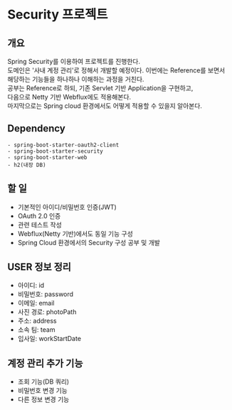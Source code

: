# Security 프로젝트

## 개요
Spring Security를 이용하여 프로젝트를 진행한다.  
도메인은 '사내 계정 관리'로 정해서 개발할 예정이다.
이번에는 Reference를 보면서 해당하는 기능들을 하나하나 이해하는 과정을 거친다.  
공부는 Reference로 하되, 기존 Servlet 기반 Application을 구현하고,  
다음으로 Netty 기반 Webflux에도 적용해본다.  
마지막으로는 Spring cloud 환경에서도 어떻게 적용할 수 있을지 알아본다.  

## Dependency
```
- spring-boot-starter-oauth2-client
- spring-boot-starter-security
- spring-boot-starter-web
- h2(내장 DB)
```

## 할 일
- 기본적인 아이디/비밀번호 인증(JWT)
- OAuth 2.0 인증
- 관련 테스트 작성
- Webflux(Netty 기반)에서도 동일 기능 구성
- Spring Cloud 환경에서의 Security 구성 공부 및 개발
   
## USER 정보 정리
- 아이디: id
- 비밀번호: password
- 이메일: email
- 사진 경로: photoPath
- 주소: address
- 소속 팀: team
- 입사일: workStartDate

## 계정 관리 추가 기능
- 조회 기능(DB 쿼리) 
- 비밀번호 변경 기능
- 다른 정보 변경 기능
